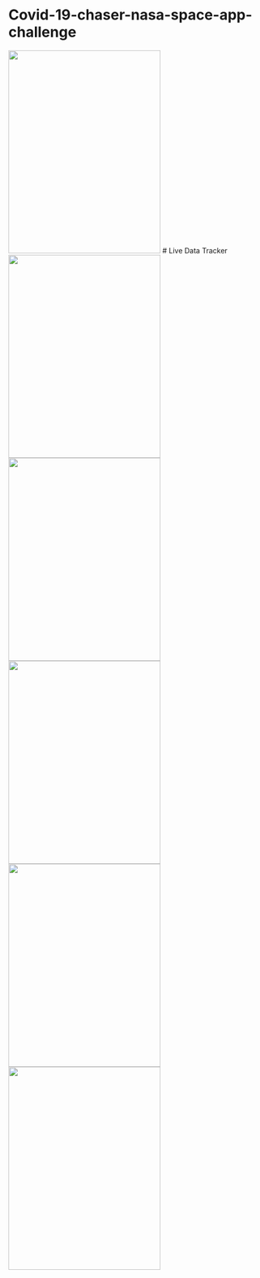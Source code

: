 # Covid-19-chaser-nasa-space-app-challenge

<img src="https://user-images.githubusercontent.com/51490424/135765293-ececa85e-9903-4d89-82ed-cfae7ad91bb8.jpg" width="300" height="400">
# Live Data Tracker

<img src="https://user-images.githubusercontent.com/51490424/135769375-cdeca9af-3564-4254-a5de-ce93caf51227.jpg" width="300" height="400">
<img src="https://user-images.githubusercontent.com/51490424/135769480-9f85409e-5c6e-4965-aafc-44556f024de6.jpg" width="300" height="400">
<img src="https://user-images.githubusercontent.com/51490424/135769531-afa7481e-1f98-4739-a006-93bcb7b06a1d.jpg" width="300" height="400">
<img src="https://user-images.githubusercontent.com/51490424/135769626-f7d8d2cc-58aa-4197-8006-47038f49feba.PNG" width="300" height="400">
<img src="https://user-images.githubusercontent.com/51490424/135769748-b1fa3328-f76f-428c-a5b9-21440f345d87.jpg" width="300" height="400">
